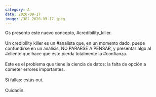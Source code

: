 ```yaml
--- 
category: A 
date: 2020-09-17 
image: /382_2020-09-17.jpeg 
--- 
```


Os presento este nuevo concepto, #credibility_killer. <br><br>Un credibility killer es un #analista que, en un momento dado, puede confundirse en un análisis, NO PARARSE A PENSAR, y presentar algo al #cliente que hace que éste pierda totalmente la #confianza.<br><br>Este es el problema que tiene la ciencia de datos: la falta de opción a cometer errores importantes. <br><br>Si fallas: estás out. <br><br>Cuidadín.